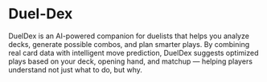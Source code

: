 # Duel-Dex
DuelDex is an AI-powered companion for duelists that helps you analyze decks, generate possible combos, and plan smarter plays. By combining real card data with intelligent move prediction, DuelDex suggests optimized plays based on your deck, opening hand, and matchup — helping players understand not just what to do, but why.
